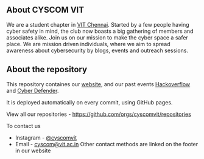 ## About CYSCOM VIT

We are a student chapter in [VIT Chennai](https://chennai.vit.ac.in). Started by a few people having cyber safety in mind, the club now boasts a big gathering of members and associates alike. Join us on our mission to make the cyber space a safer place. We are mission driven individuals, where we aim to spread awareness about cybersecurity by blogs, events and outreach sessions.

## About the repository

This repository containes our [website](https://cyscomvit.com/), and our past events [Hackoverflow](https://cyscomvit.com/hackoverflow/) and [Cyber Defender](https://cyscomvit.com/cyber-defender).

It is deployed automatically on every commit, using GitHub pages.

View all our repositories - https://github.com/orgs/cyscomvit/repositories

To contact us
 - Instagram - [@cyscomvit](https://instagram.com/cyscomvit)
 - Email - [cyscom@vit.ac.in](mailto:cyscom@vit.ac.in)
 Other contact methods are linked on the footer in our website

